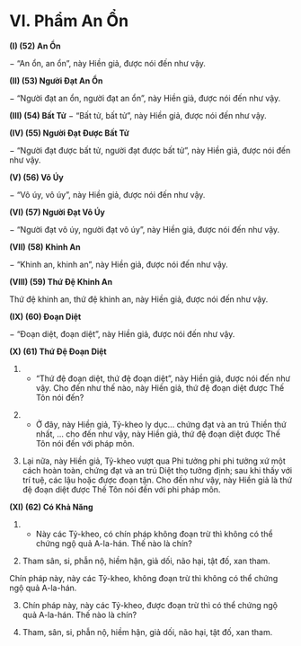 # VI. Phẩm An Ổn

**(I) (52) An Ổn**

− “An ổn, an ổn”, này Hiền giả, được nói đến như vậy.

**(II) (53) Người Ðạt An Ổn**

− “Người đạt an ổn, người đạt an ổn”, này Hiền giả, được nói đến như vậy.

**(III) (54) Bất Tử**
− “Bất tử, bất tử”, này Hiền giả, được nói đến như vậy.

**(IV) (55) Người Ðạt Ðược Bất Tử**

− “Người đạt được bất tử, người đạt được bất tử”, này Hiền giả, được nói đến như vậy.

**(V) (56) Vô Úy**

− “Vô úy, vô úy”, này Hiền giả, được nói đến như vậy.

**(VI) (57) Người Ðạt Vô Úy**

− “Người đạt vô úy, người đạt vô úy”, này Hiền giả, được nói đến như vậy.

**(VII) (58) Khinh An**

− “Khinh an, khinh an”, này Hiền giả, được nói đến như vậy.

**(VIII) (59) Thứ Ðệ Khinh An**

Thứ đệ khinh an, thứ đệ khinh an, này Hiền giả, được nói đến như vậy.

**(IX) (60) Ðoạn Diệt**

− “Ðoạn diệt, đoạn diệt”, này Hiền giả, được nói đến như vậy.

**(X) (61) Thứ Ðệ Ðoạn Diệt**

<!--pg-->
1. - “Thứ đệ đoạn diệt, thứ đệ đoạn diệt”, này Hiền giả, được nói đến như vậy. Cho đến như thế nào, này
Hiền giả, thứ đệ đoạn diệt được Thế Tôn nói đến?

<!--pg-->
2. - Ở đây, này Hiền giả, Tỷ-kheo ly dục... chứng đạt và an trú Thiền thứ nhất, ... cho đến như vậy, này
Hiền giả, thứ đệ đoạn diệt được Thế Tôn nói đến với pháp môn.

<!--pg-->
3. Lại nữa, này Hiền giả, Tỷ-kheo vượt qua Phi tưởng phi phi tưởng xứ một cách hoàn toàn, chứng đạt
và an trú Diệt thọ tưởng định; sau khi thấy với trí tuệ, các lậu hoặc được đoạn tận. Cho đến như vậy, này
Hiền giả là thứ đệ đoạn diệt được Thế Tôn nói đến với phi pháp môn.

**(XI) (62) Có Khả Năng**

<!--pg-->
1. - Này các Tỷ-kheo, có chín pháp không đoạn trừ thì không có thể chứng ngộ quả A-la-hán. Thế nào là
chín?

<!--pg-->
2. Tham sân, si, phẫn nộ, hiềm hận, giả dối, não hại, tật đố, xan tham.

Chín pháp này, này các Tỷ-kheo, không đoạn trừ thì không có thể chứng ngộ quả A-la-hán.

<!--pg-->
3. Chín pháp này, này các Tỷ-kheo, được đoạn trừ thì có thể chứng ngộ quả A-la-hán. Thế nào là chín?

<!--pg-->
4. Tham, sân, si, phẫn nộ, hiềm hận, giả dối, não hại, tật đố, xan tham.
